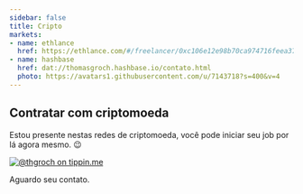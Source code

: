 ```yaml
---
sidebar: false
title: Cripto
markets:
- name: ethlance
  href: https://ethlance.com/#/freelancer/0xc106e12e98b70ca974716feea37f4403e4f0014a
- name: hashbase
  href: dat://thomasgroch.hashbase.io/contato.html
  photo: https://avatars1.githubusercontent.com/u/7143718?s=400&v=4
---
```


## Contratar com criptomoeda

Estou presente nestas redes de criptomoeda, você pode iniciar seu job por lá agora mesmo. 😉

<BaseStack group="markets" />

<a href="https://tippin.me/@thgroch" rel="noopener noreferrer" target="_blank" class="align-center">
    <img src="https://badgen.net/badge/%E2%9A%A1%EF%B8%8Ftippin.me/@thgroch/F0918E" alt="@thgroch on tippin.me" />
</a>

Aguardo seu contato.
